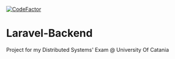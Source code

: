 [![CodeFactor](https://www.codefactor.io/repository/github/marco-ardi/laravel-backend/badge)](https://www.codefactor.io/repository/github/marco-ardi/laravel-backend)
# Laravel-Backend
Project for my Distributed Systems' Exam @ University Of Catania
